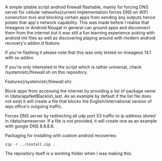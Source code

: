 A simple iptable script android firewall flashable, mainly for forcing DNS server for cellular networks(current implementation forces DNS on WiFi conenction too) and blocking certain apps from sending any outputs hence potato that app's network capability. This was made before I realise that lineageos or Android Nougat in general can ground apps and disconnect them from the internet but it was still a fun learning experience poking with android init files as well as discovering playing around with modern android recovery's addon.d feature.

If you're flashing it please note that this was only tested on lineageos 14.1 with su addon.

If you're only interested in the script which is rather universal, check /system/etc/firewall.sh on this repository.

Features(/system/etc/firewall.sh):

Block apps from accessing the internet by providing a list of package name in /data/appNetBlacklist_last. As an example by default if the list file does not exist it will create a file that blocks the English/international version of wps office's outgoing traffic.

Forces DNS server by redirecting all udp port 53 traffic to ip address stored in /data/nameserver. If a file is not provided, it will create one as an example with google DNS 8.8.8.8.


Packaging for installing with custom android recoveries:

	zip -r ../install.zip .
	
The repository itself is a working folder when I was making this.
